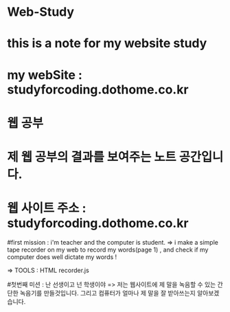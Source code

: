 # Web-Study
# this is a note for my website study 
# my webSite : studyforcoding.dothome.co.kr 

# 웹 공부 
# 제 웹 공부의 결과를 보여주는 노트 공간입니다. 
# 웹 사이트 주소 : studyforcoding.dothome.co.kr 

#first mission : i'm teacher and the computer is student. 
=> i make a simple tape recorder on my web to record my words(page 1) 
, and check if my computer does well dictate my words ! 

=> TOOLS : HTML recorder.js

#첫번째 미션 : 난 선생이고 넌 학생이야
=> 저는 웹사이트에 제 말을 녹음할 수 있는 간단한 녹음기를 만들것입니다. 
        그리고 컴퓨터가 얼마나 제 말을 잘 받아쓰는지 알아보겠습니다.
        

